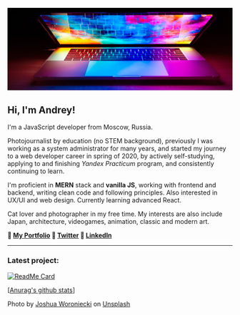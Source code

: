 ![Header](./laptop.jpg)

## Hi, I'm Andrey!

I'm a JavaScript developer from Moscow, Russia.

Photojournalist by education (no STEM background), previously I was working as a system administrator for many years, and started my journey to a web developer career in spring of 2020, by actively self-studying, applying to and finishing *Yandex Practicum* program, and consistently continuing to learn.

I'm proficient in **MERN** stack and **vanilla JS**, working with frontend and backend, writing clean code and following principles. Also interested in UX/UI and web design. Currently learning advanced React.

Cat lover and photographer in my free time. My interests are also include Japan, architecture, videogames, animation, classic and modern art.

**💠 [My Portfolio](https://catlogic.ru/) 💠 [Twitter](https://twitter.com/cat__logic) 💠 [LinkedIn](https://www.linkedin.com/in/cat-logic/)**

---
### Latest project:
[![ReadMe Card](https://github-readme-stats.vercel.app/api/pin/?username=cat-street&repo=news-explorer&bg_color=8ab27e&title_color=fff0d3&icon_color=c2663f&text_color=333&hide_border=true)](https://github.com/cat-street/news-explorer)

[[Anurag's github stats](https://github-readme-stats.vercel.app/api?username=cat-street&show_icons=true&include_all_commits=true&count_private=true&bg_color=8ab27e&title_color=fff0d3&icon_color=c2663f&text_color=333&hide_border=true&hide_rank=true)]

Photo by <a href="https://unsplash.com/@joshua_j_woroniecki?utm_source=unsplash&amp;utm_medium=referral&amp;utm_content=creditCopyText">Joshua Woroniecki</a> on <a href="https://unsplash.com/s/photos/code?utm_source=unsplash&amp;utm_medium=referral&amp;utm_content=creditCopyText">Unsplash</a>
